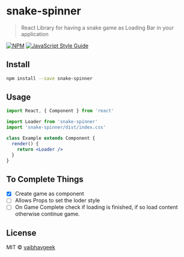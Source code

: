 # snake-spinner

> React Library for having a snake game as Loading Bar in your application

[![NPM](https://img.shields.io/npm/v/snake-spinner.svg)](https://www.npmjs.com/package/snake-spinner) [![JavaScript Style Guide](https://img.shields.io/badge/code_style-standard-brightgreen.svg)](https://standardjs.com)

## Install

```bash
npm install --save snake-spinner
```

## Usage

```jsx
import React, { Component } from 'react'

import Loader from 'snake-spinner'
import 'snake-spinner/dist/index.css'

class Example extends Component {
  render() {
    return <Loader />
  }
}
```

## To Complete Things
- [x] Create game as component
- [ ] Allows Props to set the loder style
- [ ] On Game Complete check if loading is finished, if so load content otherwise continue game. 

## License

MIT © [vaibhavgeek](https://github.com/vaibhavgeek)
